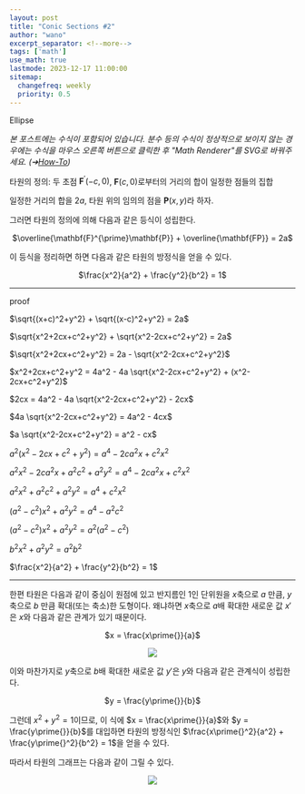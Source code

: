 ```yaml
---
layout: post
title: "Conic Sections #2"
author: "wano"
excerpt_separator: <!--more-->
tags: ['math']
use_math: true
lastmode: 2023-12-17 11:00:00
sitemap:
  changefreq: weekly
  priority: 0.5
---
```


Ellipse <!--more-->

*본 포스트에는 수식이 포함되어 있습니다. 분수 등의 수식이 정상적으로 보이지 않는 경우에는 수식을 마우스 오른쪽 버튼으로 클릭한 후 "Math Renderer"를 SVG로 바꿔주세요. (➔[How-To](https://cgvfxmath.github.io/2023-03-18/math-renderer))*

타원의 정의: 두 초점 $\mathbf{F}^{\prime}(-c,0)$, $\mathbf{F}(c,0)$로부터의 거리의 합이 일정한 점들의 집합

일정한 거리의 합을 $2a$, 타원 위의 임의의 점을 $\mathbf{P}(x,y)$라 하자.

그러면 타원의 정의에 의해 다음과 같은 등식이 성립한다.

<p style="text-align: center;">$\overline{\mathbf{F}^{\prime}\mathbf{P}} + \overline{\mathbf{FP}} = 2a$</p>

이 등식을 정리하면 하면 다음과 같은 타원의 방정식을 얻을 수 있다.

<p style="text-align: center;">$\frac{x^2}{a^2} + \frac{y^2}{b^2} = 1$</p>

---
proof

$\sqrt{(x+c)^2+y^2} + \sqrt{(x-c)^2+y^2} = 2a$

$\sqrt{x^2+2cx+c^2+y^2} + \sqrt{x^2-2cx+c^2+y^2} = 2a$

$\sqrt{x^2+2cx+c^2+y^2} = 2a - \sqrt{x^2-2cx+c^2+y^2}$

$x^2+2cx+c^2+y^2 = 4a^2 - 4a \sqrt{x^2-2cx+c^2+y^2} + (x^2-2cx+c^2+y^2)$

$2cx = 4a^2 - 4a \sqrt{x^2-2cx+c^2+y^2} - 2cx$

$4a \sqrt{x^2-2cx+c^2+y^2}  = 4a^2 - 4cx$

$a \sqrt{x^2-2cx+c^2+y^2}  = a^2 - cx$

$a^2 (x^2-2cx+c^2+y^2)  = a^4 - 2ca^2x + c^2x^2$

$a^2x^2 - 2ca^2x + a^2c^2 + a^2y^2  = a^4 - 2ca^2x + c^2x^2$

$a^2x^2 + a^2c^2 + a^2y^2  = a^4 + c^2x^2$

$(a^2-c^2)x^2 + a^2y^2  = a^4 - a^2c^2$

$(a^2-c^2)x^2 + a^2y^2  = a^2 (a^2 - c^2)$

$b^2x^2 + a^2y^2  = a^2 b^2$

$\frac{x^2}{a^2} + \frac{y^2}{b^2} = 1$

---

한편 타원은 다음과 같이 중심이 원점에 있고 반지름인 1인 단위원을 $x$축으로 $a$ 만큼, $y$축으로 $b$ 만큼 확대(또는 축소)한 도형이다. 왜냐하면 $x$축으로 $a$배 확대한 새로운 값  $x\prime{}$은 $x$와 다음과 같은 관계가 있기 때문이다.

<p style="text-align: center;">$x = \frac{x\prime{}}{a}$</p>

<center><img src="https://cgvfxmath.github.io/assets/img/sphere_to_ellipe.jpg"></center>

이와 마찬가지로 $y$축으로 $b$배 확대한 새로운 값 $y\prime{}$은 $y$와 다음과 같은 관계식이 성립한다.

<p style="text-align: center;">$y = \frac{y\prime{}}{b}$</p>

그런데 $x^2 + y^2 = 1$이므로, 이 식에 $x = \frac{x\prime{}}{a}$와 $y = \frac{y\prime{}}{b}$를 대입하면 타원의 방정식인 $\frac{x\prime{}^2}{a^2} + \frac{y\prime{}^2}{b^2} = 1$을 얻을 수 있다.

따라서 타원의 그래프는 다음과 같이 그릴 수 있다.

<center><img src="https://cgvfxmath.github.io/assets/img/ellipse_graph.jpg"></center>

